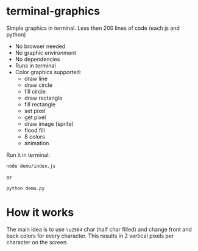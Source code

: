 # terminal-graphics

Simple graphics in terminal.
Less then 200 lines of code (each js and python)

* No browser needed
* No graphic environment
* No dependencies 
* Runs in terminal
* Color graphics supported:
  * draw line
  * draw circle
  * fill circle
  * draw rectangle
  * fill rectangle
  * set pixel
  * get pixel
  * draw image (sprite)
  * flood fill
  * 8 colors
  * animation

Run it in terminal:
```
node demo/index.js
```
or
```
python demo.py
```

# How it works

The main idea is to use `\u2584` char (half char filled) and change front and back colors for every character. 
This results in 2 vertical pixels per character on the screen. 
